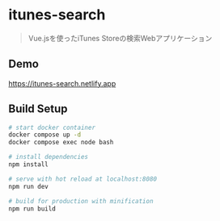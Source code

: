 # itunes-search

> Vue.jsを使ったiTunes Storeの検索Webアプリケーション

## Demo

https://itunes-search.netlify.app

## Build Setup

``` bash
# start docker container
docker compose up -d
docker compose exec node bash

# install dependencies
npm install

# serve with hot reload at localhost:8080
npm run dev

# build for production with minification
npm run build
```
